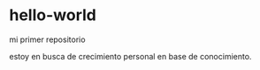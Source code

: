 # hello-world
mi primer repositorio

estoy en busca de crecimiento personal en base de conocimiento.
